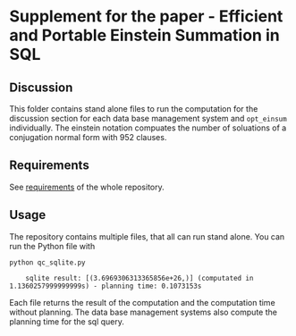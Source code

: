 # Supplement for the paper - Efficient and Portable Einstein Summation in SQL

## Discussion
This folder contains stand alone files to run the computation for the discussion section for each data base management system and `opt_einsum` 
individually. The einstein notation compuates the number of soluations of a conjugation normal form with 952 clauses.

## Requirements
See [requirements](../README.md#Requirements) of the whole repository.

## Usage
The repository contains multiple files, that all can run stand alone. 
You can run the Python file with 
````commandline
python qc_sqlite.py

    sqlite result: [(3.6969306313365856e+26,)] (computated in 1.1360257999999999s) - planning time: 0.1073153s
````

Each file returns the result of the computation and the computation time without planning. 
The data base management systems also compute the planning time for the sql query.